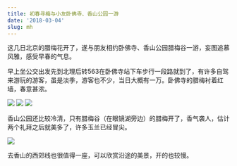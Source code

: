 ```yaml
---
title: 初春寻梅与小友卧佛寺、香山公园一游
date: '2018-03-04'
slug: mh
---
```

这几日北京的腊梅花开了，遂与朋友相约卧佛寺、香山公园腊梅谷一游，妄图追慕风雅，感受早春的气息。

早上坐公交出发先到北理后转563在卧佛寺站下车步行一段路就到了，有许多自驾来游玩的游客，虽是淡季，游客也不少，当日大概有一万。卧佛寺的腊梅衬着红墙，春意甚浓。

![](/images/2018-03-03-mh-1.jpg)
![](/images/2018-03-03-mh-2.jpg)
![](/images/2018-03-03-mh-3.jpg)

香山公园还比较冷清，只有腊梅谷（在眼镜湖旁边）的腊梅开了，香气袭人，估计两个礼拜之后就美多了，许多玉兰已经冒尖。

![](/images/2018-03-03-mh-4.jpg)

去香山的西郊线也很值得一座，可以欣赏沿途的美景，开的也较慢。
